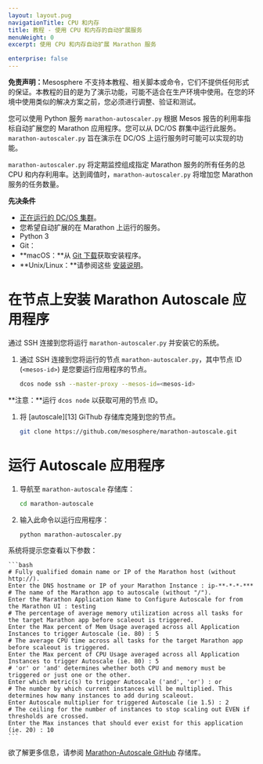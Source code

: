 ```yaml
---
layout: layout.pug
navigationTitle: CPU 和内存
title: 教程 - 使用 CPU 和内存的自动扩展服务
menuWeight: 0
excerpt: 使用 CPU 和内存自动扩展 Marathon 服务

enterprise: false
---
```


<p class="message--warning"><strong>免责声明：</strong>Mesosphere 不支持本教程、相关脚本或命令，它们不提供任何形式的保证。本教程的目的是为了演示功能，可能不适合在生产环境中使用。在您的环境中使用类似的解决方案之前，您必须进行调整、验证和测试。</p>

您可以使用 Python 服务 `marathon-autoscaler.py` 根据 Mesos 报告的利用率指标自动扩展您的 Marathon 应用程序。您可以从 DC/OS 群集中运行此服务。`marathon-autoscaler.py` 旨在演示在 DC/OS 上运行服务时可能可以实现的功能。

`marathon-autoscaler.py` 将定期监控组成指定 Marathon 服务的所有任务的总 CPU 和内存利用率。达到阈值时，`marathon-autoscaler.py` 将增加您 Marathon 服务的任务数量。

**先决条件**

* [正在运行的 DC/OS 集群][1]。
* 您希望自动扩展的在 Marathon 上运行的服务。
* Python 3
* Git：
 * **macOS：**从 [Git 下载](http://git-scm.com/download/mac)获取安装程序。
 * **Unix/Linux：**请参阅这些 [安装说明](https://git-scm.com/book/en/v2/Getting-Started-Installing-Git)。

# 在节点上安装 Marathon Autoscale 应用程序

通过 SSH 连接到您将运行 `marathon-autoscaler.py` 并安装它的系统。

1. 通过 SSH 连接到您将运行的节点 `marathon-autoscaler.py`，其中节点 ID (`<mesos-id>`) 是您要运行应用程序的节点。

    ```bash
    dcos node ssh --master-proxy --mesos-id=<mesos-id>
    ```

 **注意：**运行 `dcos node` 以获取可用的节点 ID。

1. 将 [autoscale][13] GiThub 存储库克隆到您的节点。

    ```bash
    git clone https://github.com/mesosphere/marathon-autoscale.git
    ```

# 运行 Autoscale 应用程序

1. 导航至 `marathon-autoscale` 存储库：

    ```bash
    cd marathon-autoscale
    ```

1. 输入此命令以运行应用程序：

    ```bash
    python marathon-autoscaler.py
    ```

 系统将提示您查看以下参数：

    ```bash
    # Fully qualified domain name or IP of the Marathon host (without http://).
    Enter the DNS hostname or IP of your Marathon Instance : ip-**-*-*-***
    # The name of the Marathon app to autoscale (without "/").
    Enter the Marathon Application Name to Configure Autoscale for from the Marathon UI : testing
    # The percentage of average memory utilization across all tasks for the target Marathon app before scaleout is triggered.
    Enter the Max percent of Mem Usage averaged across all Application Instances to trigger Autoscale (ie. 80) : 5
    # The average CPU time across all tasks for the target Marathon app before scaleout is triggered.
    Enter the Max percent of CPU Usage averaged across all Application Instances to trigger Autoscale (ie. 80) : 5
    # 'or' or 'and' determines whether both CPU and memory must be triggered or just one or the other.
    Enter which metric(s) to trigger Autoscale ('and', 'or') : or
    # The number by which current instances will be multiplied. This determines how many instances to add during scaleout.
    Enter Autoscale multiplier for triggered Autoscale (ie 1.5) : 2
    # The ceiling for the number of instances to stop scaling out EVEN if thresholds are crossed.
    Enter the Max instances that should ever exist for this application (ie. 20) : 10
    ```

欲了解更多信息，请参阅 [Marathon-Autoscale GitHub](https://github.com/mesosphere/marathon-autoscale) 存储库。

 [1]: /mesosphere/dcos/cn/1.11/installing/
